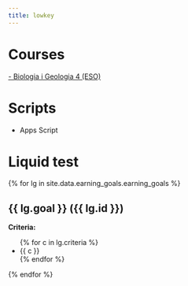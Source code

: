 ```yaml
---
title: lowkey
---
```




# Courses
[- Biologia i Geologia 4 (ESO)](https://github.com/lveygonz/biogeo4)

# Scripts
- Apps Script

# Liquid test
{% for lg in site.data.earning_goals.earning_goals %}
## {{ lg.goal }} ({{ lg.id }})
**Criteria:**
<ul>
{% for c in lg.criteria %}
  <li>{{ c }}</li>
{% endfor %}
</ul>
{% endfor %}
